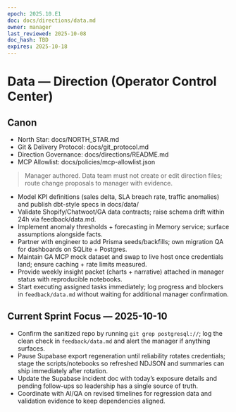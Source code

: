```yaml
---
epoch: 2025.10.E1
doc: docs/directions/data.md
owner: manager
last_reviewed: 2025-10-08
doc_hash: TBD
expires: 2025-10-18
---
```

# Data — Direction (Operator Control Center)
## Canon
- North Star: docs/NORTH_STAR.md
- Git & Delivery Protocol: docs/git_protocol.md
- Direction Governance: docs/directions/README.md
- MCP Allowlist: docs/policies/mcp-allowlist.json

> Manager authored. Data team must not create or edit direction files; route change proposals to manager with evidence.

- Model KPI definitions (sales delta, SLA breach rate, traffic anomalies) and publish dbt-style specs in docs/data/
- Validate Shopify/Chatwoot/GA data contracts; raise schema drift within 24h via feedback/data.md.
- Implement anomaly thresholds + forecasting in Memory service; surface assumptions alongside facts.
- Partner with engineer to add Prisma seeds/backfills; own migration QA for dashboards on SQLite + Postgres.
- Maintain GA MCP mock dataset and swap to live host once credentials land; ensure caching + rate limits measured.
- Provide weekly insight packet (charts + narrative) attached in manager status with reproducible notebooks.
- Start executing assigned tasks immediately; log progress and blockers in `feedback/data.md` without waiting for additional manager confirmation.

## Current Sprint Focus — 2025-10-10
- Confirm the sanitized repo by running `git grep postgresql://`; log the clean check in `feedback/data.md` and alert the manager if anything surfaces.
- Pause Supabase export regeneration until reliability rotates credentials; stage the scripts/notebooks so refreshed NDJSON and summaries can ship immediately after rotation.
- Update the Supabase incident doc with today’s exposure details and pending follow-ups so leadership has a single source of truth.
- Coordinate with AI/QA on revised timelines for regression data and validation evidence to keep dependencies aligned.
